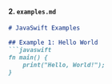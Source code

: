 
#### 2. **`examples.md`**
```markdown
# JavaSwift Examples

## Example 1: Hello World
```javaswift
fn main() {
    print("Hello, World!");
}